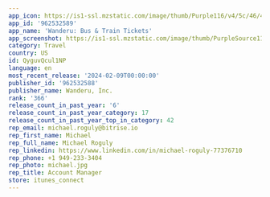 ```yaml
---
app_icon: https://is1-ssl.mzstatic.com/image/thumb/Purple116/v4/5c/46/40/5c464059-173e-1cb3-d104-d5b0fa093df0/AppIconProd-1x_U007emarketing-0-10-0-85-220.png/1024x1024bb.png
app_id: '962532589'
app_name: 'Wanderu: Bus & Train Tickets'
app_screenshot: https://is1-ssl.mzstatic.com/image/thumb/PurpleSource115/v4/ba/6d/67/ba6d676d-a1da-e781-61ac-7fe36c584c6e/3f8aef12-afc2-45b3-b4ad-e69d2059ef99_slide_1.png/1242x2688bb.png
category: Travel
country: US
id: QyguvQcul1NP
language: en
most_recent_release: '2024-02-09T00:00:00'
publisher_id: '962532588'
publisher_name: Wanderu, Inc.
rank: '366'
release_count_in_past_year: '6'
release_count_in_past_year_category: 17
release_count_in_past_year_top_in_category: 42
rep_email: michael.roguly@bitrise.io
rep_first_name: Michael
rep_full_name: Michael Roguly
rep_linkedin: https://www.linkedin.com/in/michael-roguly-77376710
rep_phone: +1 949-233-3404
rep_photo: michael.jpg
rep_title: Account Manager
store: itunes_connect
---
```

